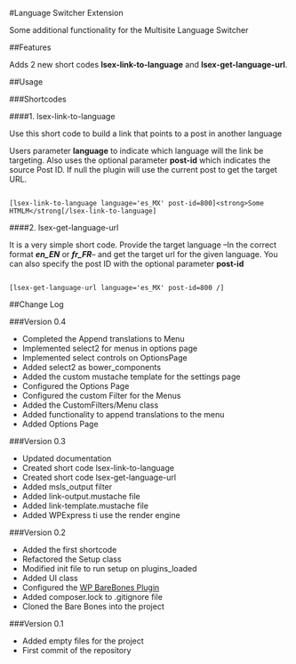 #Language Switcher Extension

Some additional functionality for the Multisite Language Switcher


##Features

Adds 2 new short codes **lsex-link-to-language** and **lsex-get-language-url**.

##Usage

###Shortcodes

####1. lsex-link-to-language

Use this short code to build a link that points to a post in another language

Users parameter **language** to indicate which language will the link be targeting. 
Also uses the optional parameter **post-id** which indicates the source Post ID. If null the plugin will use the current post to get the target URL.

```

[lsex-link-to-language language='es_MX' post-id=800]<strong>Some HTMLM</strong[/lsex-link-to-language]

```

####2. lsex-get-language-url 

It is a very simple short code. Provide the target language –In the correct format ***en_EN*** or ***fr_FR***– and get the target url for the given language.
You can also specify the post ID with the optional parameter **post-id**

```

[lsex-get-language-url language='es_MX' post-id=800 /]

```


##Change Log


###Version 0.4

- Completed the Append translations to Menu
- Implemented select2 for menus in options page
- Implemented select controls on OptionsPage
- Added select2 as bower_components
- Added the custom mustache template for the settings page
- Configured the Options Page
- Configured the custom Filter for the Menus
- Added the CustomFilters/Menu class
- Added functionality to append translations to the menu
- Added Options Page


###Version 0.3 

- Updated documentation
- Created short code lsex-link-to-language
- Created short code lsex-get-language-url
- Added msls_output filter
- Added link-output.mustache file
- Added link-template.mustache file
- Added WPExpress ti use the render engine


###Version 0.2

- Added the first shortcode
- Refactored the Setup class
- Modified init file to run setup on plugins_loaded
- Added UI class
- Configured the [WP BareBones Plugin](https://github.com/octopus-digital-strategy/wp-barebones-plugin)
- Added composer.lock to .gitignore file
- Cloned the Bare Bones into the project

###Version 0.1

- Added empty files for the project
- First commit of the repository